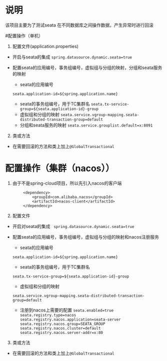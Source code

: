 # 说明
该项目主要为了测试seata 在不同数据库之间操作数据，产生异常时进行回滚


#配置操作（单机）
 1. 配置文件(application.properties)

- 开启与seata的集成
`spring.datasource.dynamic.seata=true`
- 配置seata的应用编号，事务组编号，虚拟组与分组的映射，分组和seata服务的映射
   
   - seata的应用编号
   
   `seata.application-id=${spring.application.name}`
   - seata的事务组编号，用于TC集群名
   `seata.tx-service-group=${seata.application-id}-group`
   - 虚拟组和分组的映射
   `seata.service.vgroup-mapping.seata-distributed-transaction-group=default`
   - 分组和seata服务的映射
    `seata.service.grouplist.default=x:8091`
  
 2. 类或方法
- 在需要回滚的方法和类上加上`@GlobalTransactional`

# 配置操作（集群（nacos））
1. 由于不是spring-cloud项目，所以先引入nacos的客户端
```
        <dependency>
            <groupId>com.alibaba.nacos</groupId>
            <artifactId>nacos-client</artifactId>
        </dependency>
```
2. 配置文件

- 开启对seata的集成
 ` spring.datasource.dynamic.seata=true`
 
- 配置seata的应用编号，事务组编号，虚拟组与分组的映射和nacos注册服务

    - seata的应用编号
    
    `seata.application-id=${spring.application.name}`
    - seata的事务组编号，用于TC集群名
    
    `seata.tx-service-group=${seata.application-id}-group`
    - 虚拟组和分组的映射
    
    `seata.service.vgroup-mapping.seata-distributed-transaction-group=default
`
    - 注册到nacos上需要的配置
    `
    seata.enabled=true
    seata.registry.type=nacos
    seata.registry.nacos.application=seata-server
    seata.registry.nacos.group=SEATA_GROUP
    seata.registry.nacos.cluster=default
    seata.registry.nacos.server-addr=x:80
    `
    
3. 类或方法
 - 在需要回滚的方法和类上加上`@GlobalTransactional`
